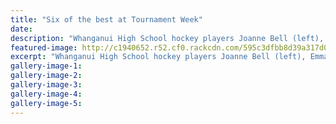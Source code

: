 ```yaml
---
title: "Six of the best at Tournament Week"
date: 
description: "Whanganui High School hockey players Joanne Bell (left), Emma Rainey, Rebecca Baker, Jordan Cohen, Ryan Gray and Patrick Madder are on Central U18 hockey duty in Whangarei in Tournament week..."
featured-image: http://c1940652.r52.cf0.rackcdn.com/595c3dfbb8d39a317d0005c8/Central-U18-duty-at-Tourny-week-in-Whangarei-chron-6-July.jpg
excerpt: "Whanganui High School hockey players Joanne Bell (left), Emma Rainey, Rebecca Baker, Jordan Cohen, Ryan Gray and Patrick Madder are on Central U18 hockey duty in Whangarei in Tournament week."
gallery-image-1: 
gallery-image-2: 
gallery-image-3: 
gallery-image-4: 
gallery-image-5: 
---
```

